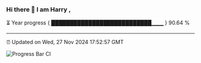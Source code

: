 ### Hi there 👋 I am Harry , 

⏳ Year progress { ███████████████████████████▁▁▁ } 90.64 %

---

⏰ Updated on Wed, 27 Nov 2024 17:52:57 GMT

![Progress Bar CI](https://github.com/duykhang68/duykhang68/workflows/Progress%20Bar%20CI/badge.svg)
